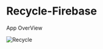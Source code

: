 # Recycle-Firebase
App OverView

![Recycle](https://user-images.githubusercontent.com/48696824/80590600-02ee5280-8a3e-11ea-8dc9-08d974b7726f.gif)
